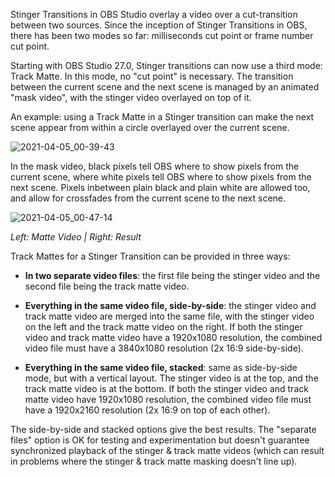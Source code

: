 Stinger Transitions in OBS Studio overlay a video over a cut-transition between two sources. Since the inception of Stinger Transitions in OBS, there has been two modes so far: milliseconds cut point or frame number cut point.

Starting with OBS Studio 27.0, Stinger transitions can now use a third mode: Track Matte. In this mode, no "cut point" is necessary. The transition between the current scene and the next scene is managed by an animated "mask video", with the stinger video overlayed on top of it.

An example: using a Track Matte in a Stinger transition can make the next scene appear from within a circle overlayed over the current scene. 

![2021-04-05_00-39-43](https://user-images.githubusercontent.com/1812130/113523399-d1fc9300-95a7-11eb-9702-2773b7c9031a.gif)

In the mask video, black pixels tell OBS where to show pixels from the current scene, where white pixels tell OBS where to show pixels from the next scene. Pixels inbetween plain black and plain white are allowed too, and allow for crossfades from the current scene to the next scene.

![2021-04-05_00-47-14](https://user-images.githubusercontent.com/1812130/113523577-8ac2d200-95a8-11eb-8b72-9807cb0f861b.png)

*Left: Matte Video | Right: Result*

Track Mattes for a Stinger Transition can be provided in three ways:

- **In two separate video files**: the first file being the stinger video and the second file being the track matte video.

  <!-- TODO example image: two separate files -->

- **Everything in the same video file, side-by-side**: the stinger video and track matte video are merged into the same file, with the stinger video on the left and the track matte video on the right. If both the stinger video and track matte video have a 1920x1080 resolution, the combined video file must have a 3840x1080 resolution (2x 16:9 side-by-side).

  <!-- TODO example image: side-by-side video file -->

- **Everything in the same video file, stacked**: same as side-by-side mode, but with a vertical layout. The stinger video is at the top, and the track matte video is at the bottom. If both the stinger video and track matte video have 1920x1080 resolution, the combined video file must have a 1920x2160 resolution (2x 16:9 on top of each other).

  <!-- TODO example image: stacked video file -->

The side-by-side and stacked options give the best results. The "separate files" option is OK for testing and experimentation but doesn't guarantee synchronized playback of the stinger & track matte videos (which can result in problems where the stinger & track matte masking doesn't line up).